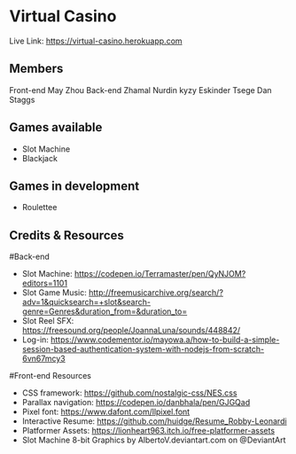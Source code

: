 # Virtual Casino
Live Link: https://virtual-casino.herokuapp.com


## Members
Front-end
May Zhou
Back-end
Zhamal Nurdin kyzy
Eskinder Tsege
Dan Staggs

## Games available
* Slot Machine
* Blackjack

## Games in development
* Roulettee


## Credits & Resources
#Back-end
* Slot Machine: https://codepen.io/Terramaster/pen/QyNJOM?editors=1101
* Slot Game Music: http://freemusicarchive.org/search/?adv=1&quicksearch=+slot&search-genre=Genres&duration_from=&duration_to=
* Slot Reel SFX: https://freesound.org/people/JoannaLuna/sounds/448842/
* Log-in: https://www.codementor.io/mayowa.a/how-to-build-a-simple-session-based-authentication-system-with-nodejs-from-scratch-6vn67mcy3

#Front-end Resources
* CSS framework: https://github.com/nostalgic-css/NES.css 
* Parallax navigation: https://codepen.io/danbhala/pen/GJGQad 
* Pixel font: https://www.dafont.com/llpixel.font 
* Interactive Resume: https://github.com/huidge/Resume_Robby-Leonardi 
* Platformer Assets: https://lionheart963.itch.io/free-platformer-assets
* Slot Machine 8-bit Graphics by AlbertoV.deviantart.com on @DeviantArt
